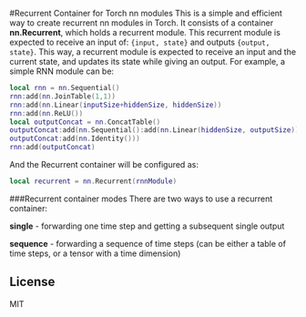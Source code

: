 #Recurrent Container for Torch nn modules
This is a simple and efficient way to create recurrent nn modules in Torch. It consists of a container **nn.Recurrent**, which holds a recurrent module.
This recurrent module is expected to receive an input of: `{input, state}` and outputs `{output, state}`. This way, a recurrent module is expected to receive an input and the
current state, and updates its state while giving an output.
For example, a simple RNN module can be:
```lua
local rnn = nn.Sequential()
rnn:add(nn.JoinTable(1,1))
rnn:add(nn.Linear(inputSize+hiddenSize, hiddenSize))
rnn:add(nn.ReLU())
local outputConcat = nn.ConcatTable()
outputConcat:add(nn.Sequential():add(nn.Linear(hiddenSize, outputSize)):add(nn.LogSoftMax()))
outputConcat:add(nn.Identity()))
rnn:add(outputConcat)
```
And the Recurrent container will be configured as:
```lua
local recurrent = nn.Recurrent(rnnModule)
```

###Recurrent container modes
There are two ways to use a recurrent container:

**single** - forwarding one time step and getting a subsequent single output

**sequence** - forwarding a sequence of time steps (can be either a table of time steps, or a tensor with a time dimension)
## License

MIT
